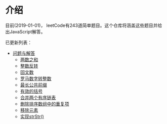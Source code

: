# 介绍

目前(2019-01-01)， leetCode有243道简单题目。这个仓库将涵盖这些题目并给出JavaScript解答。

已更新列表：
* [问题与解答](QA/README.md)
    * [两数之和](QA/1.md)
    * [整数反转](QA/2.md)
    * [回文数](QA/3.md)
    * [罗马数字转整数](QA/4.md)
    * [最长公共前缀](QA/5.md)
    * [有效的括号](QA/6.md)
    * [合并两个有序链表](QA/7.md)
    * [删除排序数组中的重复项](QA/8.md)
    * [移除元素](QA/9.md)
    * [实现strStr()](QA/10.md)
